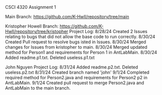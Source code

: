 CSCI 4320 Assignment 1

Main Branch: https://github.com/K-Hwll/repository/tree/main

Kristopher Howell
Branch: https://github.com/K-Hwll/repository/tree/kristopher
Project Log:
8/28/24
Created 2 Issues relating to bugs that did not allow the base code to run correctly.
8/30/24
Created Pull request to resolve bugs isted in Issues. 
8/30/24
Merged changes for Issues from kristopher to main.
8/30/24
Merged updated method for Person1 and requirements for Person 1 in AntLabMain.
8/30/24
Added readme.p1.txt. Deleted useless.p1.txt


John Nguyen 
Project Log:
8/31/24
Added readme.p2.txt. Deleted useless.p2.txt
8/31/24
Created branch named 'john'
9/1/24
Completed required method for Person2.java and requirements for Person2 p2 in AntLabMain.
9/1/24 
Created pull request to merge Person2.java and AntLabMain to the main branch.
